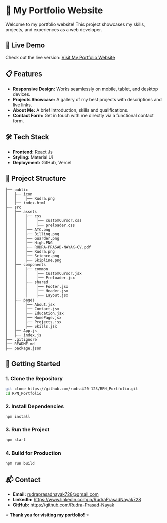 # 🌟 My Portfolio Website

Welcome to my portfolio website! This project showcases my skills, projects, and experiences as a web developer.

## 🚀 Live Demo
Check out the live version: [Visit My Portfolio Website](https://rudra420-123.github.io/RPN_Portfolio/)

## 📋 Features
- **Responsive Design:** Works seamlessly on mobile, tablet, and desktop devices.
- **Projects Showcase:** A gallery of my best projects with descriptions and live links.
- **About Me:** A brief introduction, skills and qualifications.
- **Contact Form:** Get in touch with me directly via a functional contact form.

## 🛠️ Tech Stack
- **Frontend:** React Js
- **Styling:** Material Ui
- **Deployment:** GitHub, Vercel

## 📂 Project Structure
```
├── public
│   ├── icon
│   │    ├── Rudra.png
│   ├── index.html
├── src
│   ├── assets
│   │    ├── css
│   │    │    ├── customCursor.css
│   │    │    ├── preloader.css
│   │    ├── ATC.png
│   │    ├── Billing.png
│   │    ├── Guarder.png
│   │    ├── High.PNG
│   │    ├── RUDRA-PRASAD-NAYAK-CV.pdf
│   │    ├── Rudra.png
│   │    ├── Science.png
│   │    ├── Skipline.png
│   ├── components
│   │    ├── common
│   │    │    ├── CustomCursor.jsx
│   │    │    ├── Preloader.jsx
│   │    ├── shared
│   │    │    ├── Footer.jsx
│   │    │    ├── Header.jsx
│   │    │    ├── Layout.jsx
│   ├── pages
│   │    ├── About.jsx
│   │    ├── Contact.jsx
│   │    ├── Education.jsx
│   │    ├── HomePage.jsx
│   │    ├── Projects.jsx
│   │    ├── Skills.jsx
│   ├── App.js
│   ├── index.js
├── .gitignore
├── README.md
├── package.json
```

## 🚀 Getting Started

### 1. Clone the Repository
```bash
git clone https://github.com/rudra420-123/RPN_Portfolio.git
cd RPN_Portfolio
```

### 2. Install Dependencies
```bash
npm install
```

### 3. Run the Project
```bash
npm start
```

### 4. Build for Production
```bash
npm run build
```

## 📬 Contact
- **Email:**  rudraprasadnayak728@gmail.com
- **LinkedIn:** https://www.linkedin.com/in/RudraPrasadNayak728
- **GitHub:** https://github.com/Rudra-Prasad-Nayak

⭐️ **Thank you for visiting my portfolio!** ⭐️